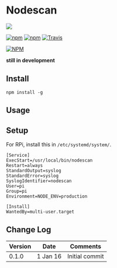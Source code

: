 # Nodescan

![](pics/the_matrix.gif)

[![npm](https://img.shields.io/npm/v/nodescan.svg)](https://github.com/walchko/nodescan)
[![npm](https://img.shields.io/npm/l/nodescan.svg)](https://github.com/walchko/nodescan)
[![Travis](https://img.shields.io/travis/walchko/nodescan.svg)](https://travis-ci.org/walchko/nodescan)

[![NPM](https://nodei.co/npm/nodescan.png)](https://nodei.co/npm/nodescan/)


**still in development**

## Install

    npm install -g

## Usage

## Setup

For RPi, install this in `/etc/systemd/system/`.

    [Service]
    ExecStart=/usr/local/bin/nodescan
    Restart=always
    StandardOutput=syslog
    StandardError=syslog
    SyslogIdentifier=nodescan
    User=pi
    Group=pi
    Environment=NODE_ENV=production

    [Install]
    WantedBy=multi-user.target


## Change Log 

| Version | Date     | Comments |
|---------|----------|----------|
| 0.1.0   | 1 Jan 16 | Initial commit |



